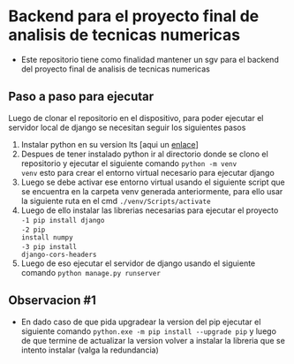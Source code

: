 # Backend para el proyecto final de analisis de tecnicas numericas
- Este repositorio tiene como finalidad mantener un sgv para el backend del proyecto final de analisis de tecnicas numericas

## Paso a paso para ejecutar
Luego de clonar el repositorio en el dispositivo, para poder ejecutar el servidor local de django se necesitan seguir los siguientes pasos

1. Instalar python en su version lts [aqui un <a href="https://www.python.org/downloads/">enlace</a>]
2. Despues de tener instalado python ir al directorio donde se clono el repositorio y ejecutar el siguiente comando <code>python -m venv venv</code> esto para crear el entorno virtual necesario para ejecutar django
3. Luego se debe activar ese entorno virtual usando el siguiente script que se encuentra en la carpeta venv generada anteriormente, para ello usar la siguiente ruta en el cmd <code>./venv/Scripts/activate</code>
4. Luego de ello instalar las librerias necesarias para ejecutar el proyecto <br>
<code>-1 pip install django</code> <br>
<code>-2 pip install numpy</code> <br>
<code>-3 pip install django-cors-headers</code>
5. Luego de eso ejecutar el servidor de django usando el siguiente comando <code>python manage.py runserver</code>

## Observacion #1
- En dado caso de que pida upgradear la version del pip ejecutar el siguiente comando <code>python.exe -m pip install --upgrade pip</code> y luego de que termine de actualizar la version volver a instalar la libreria que se intento instalar (valga la redundancia)
